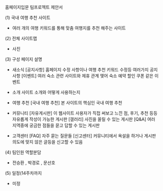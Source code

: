 홈페이지입문 팀프로젝트 제안서

(1) 국내 여행 추천 사이트
- 여러 개의 여행 키워드를 통해 맞춤 여행지를 추천 해주는 사이트


(2) 전체 사이트맵
- 사진

(3) 구성 페이지 설명
- 새소식
  [공지사항]
  홈페이지 수정 사항이나 여행 추천 키워드 수정등 여러가지 공지사항
  [이벤트]
  여러 숙소 관련 사이트와 제휴 관계 맺어 숙소 예약 할인 쿠폰 같은 이벤트

- 소개
  사이트 소개와 어떻게 사용하는지

- 여행 추천
  [국내 여행 추천]
  본 사이트의 핵심인 국내 여행 추천

- 커뮤니티
  [자유게시판]
  이 웹사이트 사용자가 직접 써보고 느낀 점, 후기, 추천 등등 자유롭게 작성이 가능한 게시판
  [갤러리]
  사진을 올릴 수 있는 게시판
  [Q&A]
  여러 지역중에 궁금한 점들을 묻고 답할 수 있는 게시판

- 고객센터
  [FAQ]
  자주 묻는 질문들
  [신고센터]
  커뮤니티에서 욕설을 하거나 게시판 의도에 맞지 않은 글등을 신고할 수 있음


(4) 팀인원 역할분담
- 전승환 , 박경로 , 문선호 


(5) 일정(14주차까지
- 미정